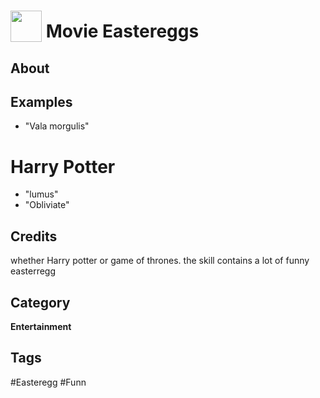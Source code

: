 # <img src="https://raw.githack.com/FortAwesome/Font-Awesome/master/svgs/solid/egg.svg" card_color="#22A7F0" width="50" height="50" style="vertical-align:bottom"/> Movie Eastereggs


## About


## Examples
* "Vala morgulis"
# Harry Potter
* "lumus"
* "Obliviate"

## Credits
whether Harry potter or game of thrones. the skill contains a lot of funny easterregg

## Category
**Entertainment**

## Tags
#Easteregg
#Funn

